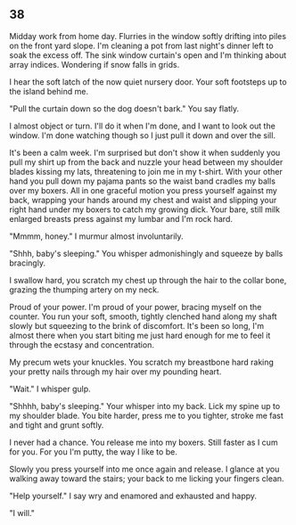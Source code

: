 ## 38

Midday work from home day. 
Flurries in the window softly drifting into piles on the front yard slope. 
I'm cleaning a pot from last night's dinner left to soak the excess off. 
The sink window curtain's open and I'm thinking about array indices. 
Wondering if snow falls in grids.

I hear the soft latch of the now quiet nursery door. 
Your soft footsteps up to the island behind me.

"Pull the curtain down so the dog doesn't bark." 
You say flatly.

I almost object or turn. 
I'll do it when I'm done, and I want to look out the window. 
I'm done watching though so I just pull it down and over the sill.

It's been a calm week. 
I'm surprised but don't show it when suddenly you pull my shirt up from the back and nuzzle your head between my shoulder blades kissing my lats, threatening to join me in my t-shirt.
With your other hand you pull down my pajama pants so the waist band cradles my balls over my boxers.
All in one graceful motion you press yourself against my back, wrapping your hands around my chest and waist and slipping your right hand under my boxers to catch my growing dick.
Your bare, still milk enlarged breasts press against my lumbar and I'm rock hard.

"Mmmm, honey." 
I murmur almost involuntarily.

"Shhh, baby's sleeping." 
You whisper admonishingly and squeeze by balls bracingly.

I swallow hard, you scratch my chest up through the hair to the collar bone, grazing the thumping artery on my neck.

Proud of your power. 
I'm proud of your power, bracing myself on the counter.
You run your soft, smooth, tightly clenched hand along my shaft slowly but squeezing to the brink of discomfort.
It's been so long, I'm almost there when you start biting me just hard enough for me to feel it through the ecstasy and concentration.

My precum wets your knuckles.
You scratch my breastbone hard raking your pretty nails through my hair over my pounding heart.

"Wait." 
I whisper gulp.

"Shhhh, baby's sleeping." 
Your whisper into my back.
Lick my spine up to my shoulder blade.
You bite harder, press me to you tighter, stroke me fast and tight and grunt softly.

I never had a chance.
You release me into my boxers.
Still faster as I cum for you.
For you I'm putty, the way I like to be.

Slowly you press yourself into me once again and release.
I glance at you walking away toward the stairs; your back to me licking your fingers clean.

"Help yourself." 
I say wry and enamored and exhausted and happy.

"I will." 